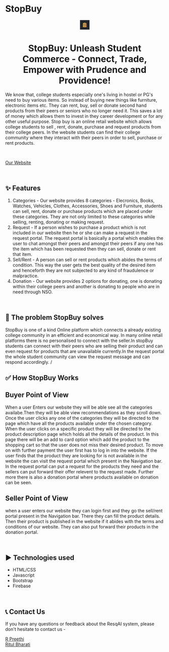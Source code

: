 # StopBuy
<p align="center">
  <a href="https://stopbuy-1--pree46.repl.co/">
    <img alt = "StopBuy Logo" src = "./images/SB (3).png" height="30">
  </a>
</p>
<h1 align="center" >StopBuy: Unleash Student Commerce - Connect, Trade, Empower with Prudence and Providence!</h1>

We know that, college students especially one's living in hostel or PG's need to buy various items. So instead of buying new things like furniture, electronic items etc. They can rent, buy, sell or donate second hand products from their peers or seniors who no longer need it. This saves a lot of money which allows them to invest in they career development or for any other useful purpose.  Stop buy is an online retail website which allows college students to sell , rent, donate, purchase and request products from their college peers. In the website students can find their college community where they interact with their peers in order to sell, purchase or rent products.

<br>

<a href="https://stopbuy-1--pree46.repl.co/">Our Website</a>


<br>

## ✨ Features

1. Categories - Our website provides 8 categories - Elecronics, Books, Watches, Vehicles, Clothes, Accessories, Shoes and Furniture, students can sell, rent, donate or purchase products which are placed under these categories. They are not only limited to these categories while selling, renting, donating or making request.
2. Request - If a person wishes to purchase a product which is not included in our website then he or she can make a request in the request portal. The request portal is basically a portal which enables the user to chat amongst their peers and amongst their peers if any one has the item which has been requested then they can sell, donate or rent that item.
3. Sell/Rent - A person can sell or rent products which abides the terms of condition. This way the user gets the best quality of the desired item and henceforth they are not subjected to any kind of fraudulence or malpractice.
4. Donation - Our website provides 2 options for donating, one is donating within their college peers and another is donating to people who are in need through NSO.
<br>

## 🤔 The problem StopBuy solves

StopBuy is one of a kind Online platform which connects a already existing college community in an efficient and economical way. In many online retail platforms there is no personalised to connect with the seller.In stopBuy students can connect with their peers who are selling their product and can even request for products that are unavailable currently.In the request portal the whole student community can view the request message and can respond accordingly.
/
<br>

## ✅ How StopBuy Works

## Buyer Point of View
When a user Enters our website they will be able see all the categories availabe.Then they will be able view recommendations as they scroll down.
Once the user clicks any one of the categories they will be directed to the page which have all the products available under the chosen category.
When the user clicks on a specific product they will be directed to the product description page which holds all the details of the product. In this page there will be an add to card option which add the product to the shopping cart so that the user does not miss their desired product.
To move on with further payment the user first has to log in into the website.
If the user finds that the product they are looking for is not available in the website the can visit the request portal which present in the Navigation bar. In the request portal can put a request for the products they need and the sellers can put forward their offer relevent to the request made.
Further more there is also a donation portal where products available on donation can be seen.

## Seller Point of View
when a user enters our website they can login first and they go the sell/rent portal present in the Navigation bar. There they can fill the product details. Then their product is published in the website if it abides with the terms and conditions of our website.
They can also put forward their products in the donation portal.

<br>

## ▶️ Technologies used
- HTML/CSS
- Javascript
- Bootstrap
- Firebase



<br>


## 📞 Contact Us
If you have any questions or feedback about the ResqAI system, please don't hesitate to contact us - 
<br>

<a href="https://linktr.ee/prayasu"> R Preethi </a> <br>
<a href="https://linktr.ee/SiddharthaBhattacharjee"> Ritul Bharati </a> <br>
